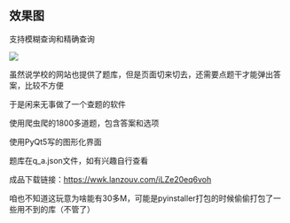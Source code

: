 ## 效果图

支持模糊查询和精确查询

![](https://zwhy-1310134253.cos.ap-beijing.myqcloud.com/lab_exam.jpg)

虽然说学校的网站也提供了题库，但是页面切来切去，还需要点题干才能弹出答案，比较不方便

于是闲来无事做了一个查题的软件

使用爬虫爬的1800多道题，包含答案和选项

使用PyQt5写的图形化界面

题库在q_a.json文件，如有兴趣自行查看

成品下载链接：https://wwk.lanzouv.com/iLZe20eq6voh

咱也不知道这玩意为啥能有30多M，可能是pyinstaller打包的时候偷偷打包了一些用不到的库（不管了）
